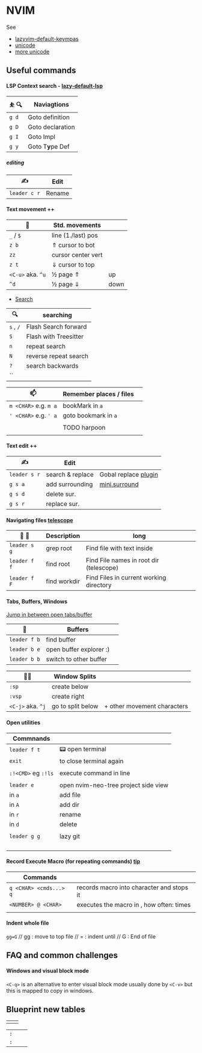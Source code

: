 # NVIM

See
- [lazyvim-default-keympas](https://www.lazyvim.org/keymaps)
- [unicode](https://www.utf8-chartable.de/unicode-utf8-table.pl?utf8=dec)
- [more unicode](https://www.w3schools.com/charsets/ref_utf_symbols.asp)


## Useful commands


#### LSP Context search - [lazy-default-lsp](https://www.lazyvim.org/keymaps#lsp)

| &#9977; &#128269; | Naviagtions                       |
|-------------------|-----------------------------------|
| `g d`             | Goto definition                   |
| `g D`             | Goto declaration                  |
| `g I`             | Goto Impl                         |
| `g y`             | Goto T**y**pe Def                 |

##### editing
| &#9997;           | Edit                              |
|-------------------|-----------------------------------|
| `leader c r`      | Rename                            |






#### Text movement ++

|  &#128692;        |  Std. movements                |           |
|-------------------|--------------------------------|-----------|
| `_` / `$`         | line (1./last) pos             |           |
| `z b`             | &#8657; cursor to bot          |           |
| `zz`              |   cursor center vert           |           |
| `z t`             | &#8659; cursor to top          |           |
| `<C-u>` aka. `^u` |  &#189; page &#8657;           |  up       |
| `^d`              |  &#189; page &#8659;           |  down     |


- [Search](https://github.com/folke/flash.nvim)

| &#128269;         | searching                                  |
|-------------------|--------------------------------------------|
| `s` , `/`         | Flash Search forward                       |
| `S`               | Flash with Treesitter                      |
| `n`               | repeat search                              |
| `N`               | reverse repeat search                      |
| `?`               | search backwards                           |
| ``                |                                            |


|  &#128235;             |  Remember places / files        |                          |
|------------------------|---------------------------------|--------------------------|
| `m <CHAR>` e.g. `m a`  | bookMark in `a`                 |                          |
| `' <CHAR>` e.g. `' a`  | goto bookmark in `a`            |                          |
|                        |                                 |                          |
|                        | TODO harpoon                    |                          |
|                        |                                 |                          |



#### Text edit ++

| &#9997;                | Edit                            |                          |
|------------------------|---------------------------------|--------------------------|
| `leader s r`           | search & replace                | Gobal replace [plugin](https://github.com/nvim-pack/nvim-spectre) |
| `g s a`                | add surrounding                 |  [mini.surround](https://www.lazyvim.org/keymaps#minisurround) |
| `g s d`                | delete sur.                     |                          |
| `g s r`                | replace sur.                    |                          |




#### Navigating files [telescope](https://www.lazyvim.org/keymaps#telescopenvim)
|   &#128194;  &#128195;   | Description  | long                                               |
|--------------------------|--------------|----------------------------------------------------|
| `leader s g`             | grep root    | Find file with text inside                         |
| `leader f f`             | find root    | Find File names in root dir (telescope)            |
| `leader f F`             | find workdir |  Find Files in current working directory           |




#### Tabs, Buffers, Windows

[Jump in between open tabs/buffer](https://github.com/akinsho/bufferline.nvim#faq)

| &#127980;          | Buffers                               |                                  |
|--------------------|---------------------------------------|----------------------------------|
|`leader f b`        | find buffer                           |                                  |
|`leader b e`        | open buffer explorer :)               |                                  |
|`leader b b`        | switch to other buffer                |                                  |

| &#127980;&#127980; | Window Splits                         |                                  |
|--------------------|---------------------------------------|----------------------------------|
| `:sp`              | create below                          |                                  |
| `:vsp`             | create right                          |                                  |
| `<C-j>` aka. `^j`  | go to split below                     | + other movement characters      |



#### Open utilities

| Commnands            |                                                            |
|----------------------|------------------------------------------------------------|
| `leader f t`         | &#128223; open terminal                                    |
| `exit`               | to close terminal again                                    |
|                      |                                                            |
| `:!<CMD>` eg `:!ls`  | execute command in line                                    |
|                      |                                                            |
| `leader e`           | open nvim-neo-tree project side view                       |
| in `a`               | add file                                                   |
| in `A`               | add dir                                                    |
| in `r`               | rename                                                     |
| in `d`               | delete                                                     |
|                      |                                                            |
| `leader g g`         | lazy git                                                   |
|                      |                                                            |
|                      |                                                            |
|                      |                                                            |
|                      |                                                            |






#### Record Execute Macro (for repeating commands) [tip](https://vim.fandom.com/wiki/Macros#Recording_a_macro)

| Commands                  |                                                            |
|---------------------------|------------------------------------------------------------|
| `q <CHAR> <cmds...> q`    | records macro into character and stops it                  |
| `<NUMBER> @ <CHAR>`       | executes the macro in <CHAR>, how often: <NUMBER> times    |                           |                                                            |
|                           |                                                            |






#### Indent whole file
`gg=G`
// gg : move to top file
// =  : indent until
// G  : End of file





## FAQ and common challenges

#### Windows and visual block mode

`<C-q>` is an alternative to enter visual block mode usually done by `<C-v>` but this is mapped to 
copy in windows.










## Blueprint new tables

|                    |                                                            |
|--------------------|------------------------------------------------------------|
|                    |                                                            |


|                    |                                       |                                  |
|--------------------|---------------------------------------|----------------------------------|
| `:`                |                                       |                                  |
| `:`                |                                       |                                  |



